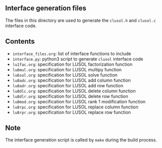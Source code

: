 ## Interface generation files

The files in this directory are used to generate the `clusol.h` and `clusol.c`
interface code.

## Contents

* `interface_files.org`: list of interface functions to include
* `interface.py`: python3 script to generate `clusol` interface code
* `lu1fac.org`: specification for LUSOL factorization function
* `lu6mul.org`: specification for LUSOL multipy function
* `lu6sol.org`: specification for LUSOL solve function
* `lu8adc.org`: specification for LUSOL add column function
* `lu8adr.org`: specification for LUSOL add row function
* `lu8dlc.org`: specification for LUSOL delete column function
* `lu8dlr.org`: specification for LUSOL delete row function
* `lu8mod.org`: specification for LUSOL rank 1 modification function
* `lu8rpc.org`: specification for LUSOL replace column function
* `lu8rpr.org`: specification for LUSOL replace row function

## Note

The interface generation script is called by `make` during the build process.
